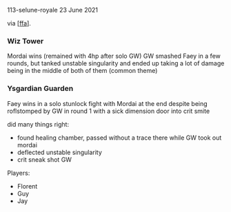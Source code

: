 113-selune-royale
23 June 2021

via [[ffa]].

### Wiz Tower
Mordai wins (remained with 4hp after solo GW)
GW smashed Faey in a few rounds, but tanked unstable singularity and ended up taking a lot of damage being in the middle of both of them (common theme)

### Ysgardian Guarden
Faey wins in a solo stunlock fight with Mordai at the end
despite being roflstomped by GW in round 1 with a sick dimension door into crit smite

did many things right:
- found healing chamber, passed without a trace there while GW took out mordai
- deflected unstable singularity
- crit sneak shot GW

Players:
- Florent
- Guy
- Jay

[//begin]: # "Autogenerated link references for markdown compatibility"
[ffa]: ../spinoffs/ffa "FFA one-shot"
[//end]: # "Autogenerated link references"